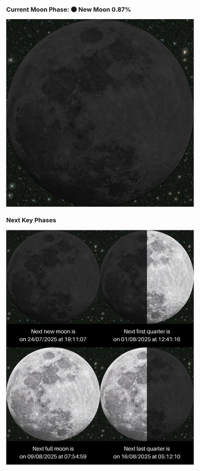 ### Current Moon Phase: 🌑 New Moon 0.87%
![Moon Phase](moonphase.png)
### Next Key Phases
![Gallery](gallery.png)